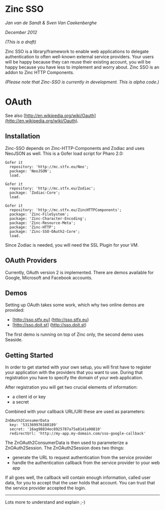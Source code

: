 # Zinc SSO

*Jan van de Sandt & Sven Van Caekenberghe*

*December 2012*

*(This is a draft)*

Zinc SSO is a library/framework to enable web applications to delegate
authentication to often well-known external service providers.
Your users will be happy because they can reuse their existing account,
you will be happy because you have less to implement and worry about.
Zinc SSO is an addon to Zinc HTTP Components.

*(Please note that Zinc-SSO is currently in development. This is alpha code.)*

# OAuth

See also [http://en.wikipedia.org/wiki/Oauth](http://en.wikipedia.org/wiki/Oauth).

## Installation

Zinc-SSO depends on Zinc-HTTP-Components and Zodiac and uses NeoJSON as well. 
This is a Gofer load script for Pharo 2.0:

    Gofer it
      repository: 'http://mc.stfx.eu/Neo';
      package: 'NeoJSON';
      load.

    Gofer it
      repository: 'http://mc.stfx.eu/Zodiac';
      package: 'Zodiac-Core';
      load.

    Gofer it
      repository: 'http://mc.stfx.eu/ZincHTTPComponents';
      package: 'Zinc-FileSystem';
      package: 'Zinc-Character-Encoding';
      package: 'Zinc-Resource-Meta';
      package: 'Zinc-HTTP';
      package: 'Zinc-SSO-OAuth2-Core';
      load.

Since Zodiac is needed, you will need the SSL Plugin for your VM.

## OAuth Providers

Currently, OAuth version 2 is implemented. 
There are demos available for Google, Microsoft and Facebook accounts.

## Demos

Setting up OAuth takes some work, which why two online demos are provided:

- [http://sso.stfx.eu] (http://sso.stfx.eu)
- [http://sso.doit.st] (http://sso.doit.st)

The first demo is running on top of Zinc only, the second demo uses Seaside.

## Getting Started

In order to get started with your own setup, 
you will first have to register your
application with the providers that you want to use.
During that registration you have to specify the domain of your web application.

After registration you will get two crucial elements of information:

- a client id or key
- a secret

Combined with your callback URL/URI these are used as parameters:

    ZnOAuth2ConsumerData 
      key: '531369976180189'
      secret: '16ag98834ec8925787a75a8141a98810'
      redirectUrl: 'http://my-app.my-domain.com/sso-google-callback'

The ZnOAuth2ConsumerData is then used to parameterize a ZnOAuth2Session.
The ZnOAuth2Session does two things:

- generate the URL to request authentication from the service provider
- handle the authentication callback from the service provider to your web app

If all goes well, the callback will contain enough information, called user data,
for you to accept that the user holds that account. 
You can trust that the service provider accepted the login.

***

Lots more to understand and explain ;-)
